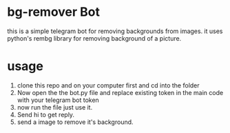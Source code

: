 # bg-remover Bot
this is a simple telegram bot for removing backgrounds from images. it uses python's rembg library for removing background of a picture.

# usage
1. clone this repo and on your computer first and cd into the folder
2. Now open the the bot.py file and replace existing token in the main code with your telegram bot token
3. now run the file just use it.
4. Send hi to get reply.
5. send a image to remove it's background.
